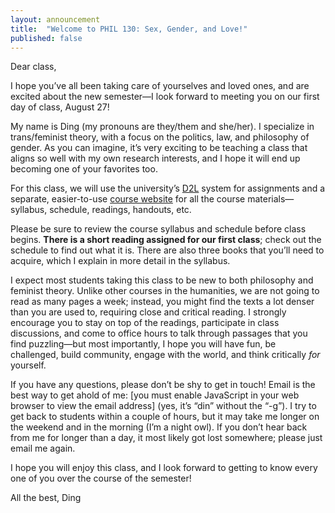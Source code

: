 ```yaml
---
layout: announcement
title:  "Welcome to PHIL 130: Sex, Gender, and Love!"
published: false
---
```


Dear class,

I hope you’ve all been taking care of yourselves and loved ones, and are excited about the new semester—I look forward to meeting you on our first day of class, August 27!

My name is Ding (my pronouns are they/them and she/her). I specialize in trans/feminist theory, with a focus on the politics, law, and philosophy of gender. As you can imagine, it’s very exciting to be teaching a class that aligns so well with my own research interests, and I hope it will end up becoming one of your favorites too.

For this class, we will use the university’s [D2L](https://d2l.arizona.edu/d2l/home/1453095) system for assignments and a separate, easier-to-use [course website](https://130.dingthemself.com/) for all the course materials—syllabus, schedule, readings, handouts, etc.

Please be sure to review the course syllabus and schedule before class begins. **There is a short reading assigned for our first class**; check out the schedule to find out what it is. There are also three books that you’ll need to acquire, which I explain in more detail in the syllabus.

I expect most students taking this class to be new to both philosophy and feminist theory. Unlike other courses in the humanities, we are not going to read as many pages a week; instead, you might find the texts a lot denser than you are used to, requiring close and critical reading. I strongly encourage you to stay on top of the readings, participate in class discussions, and come to office hours to talk through passages that you find puzzling—but most importantly, I hope you will have fun, be challenged, build community, engage with the world, and think critically *for* yourself.

<script language="JavaScript" type="text/javascript">
      var g = "edu";
      var o = "arizona";
      var c = ".";
      var a = "din";
      var t = " ";
      var s = "@";
      document.write("<p>If you have any questions, please don’t be shy to get in touch! Email is the best way to get ahold of me:" + t + a + s + o + c + g + t + "(yes, it’s “din” without the “-g”). I try to get back to students within a couple of hours, but it may take me longer on the weekend and in the morning (I’m a night owl). If you don’t hear back from me for longer than a day, it most likely got lost somewhere; please just email me again.</p>");
</script>
<noscript><p>If you have any questions, please don’t be shy to get in touch! Email is the best way to get ahold of me: [you must enable JavaScript in your web browser to view the email address] (yes, it’s “din” without the “-g”). I try to get back to students within a couple of hours, but it may take me longer on the weekend and in the morning (I’m a night owl). If you don’t hear back from me for longer than a day, it most likely got lost somewhere; please just email me again.</p></noscript>

I hope you will enjoy this class, and I look forward to getting to know every one of you over the course of the semester!

All the best,
Ding